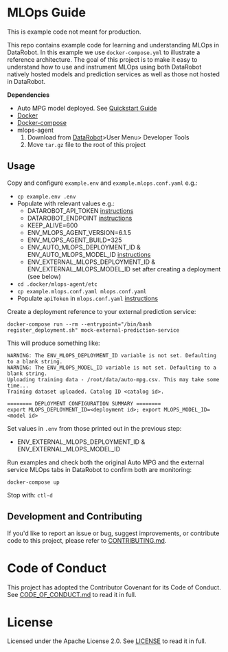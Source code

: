 # MLOps Guide

This is example code not meant for production. 

This repo contains example code for learning and understanding MLOps
in DataRobot. In this example we use `docker-compose.yml` to illustrate a
reference architecture. The goal of this project is to make it easy to
understand how to use and instrument MLOps using both DataRobot natively hosted
models and prediction services as well as those not hosted in DataRobot.

**Dependencies**
* Auto MPG model deployed. See [Quickstart Guide](https://api-docs.datarobot.com/docs/quickstart-guide)
* [Docker](https://docs.docker.com/get-docker/)
* [Docker-compose](https://docs.docker.com/compose/install/)
* mlops-agent
  1. Download from [DataRobot](https://app2.datarobot.com)>User Menu> Developer Tools
  1. Move `tar.gz` file to the root of this project


## Usage
Copy and configure `example.env` and `example.mlops.conf.yaml` e.g.:
  * `cp example.env .env`
  * Populate with relevant values e.g.:
    * DATAROBOT_API_TOKEN [instructions](https://api-docs.datarobot.com/docs/api-access-guide)
    * DATAROBOT_ENDPOINT [instructions](https://api-docs.datarobot.com/docs/guide-to-different-datarobot-endpoints)
    * KEEP_ALIVE=600
    * ENV_MLOPS_AGENT_VERSION=6.1.5
    * ENV_MLOPS_AGENT_BUILD=325
    * ENV_AUTO_MLOPS_DEPLOYMENT_ID & ENV_AUTO_MLOPS_MODEL_ID 
        [instructions](https://community.datarobot.com/t5/support-knowledge-base/what-are-project-id-model-id-and-deployment-id-where-to-find/ta-p/4643)
    * ENV_EXTERNAL_MLOPS_DEPLOYMENT_ID & ENV_EXTERNAL_MLOPS_MODEL_ID set
     after creating a deployment (see below)
  * `cd .docker/mlops-agent/etc`
  * `cp example.mlops.conf.yaml mlops.conf.yaml`
  * Populate `apiToken` in `mlops.conf.yaml` [instructions](https://api-docs.datarobot.com/docs/api-access-guide)

Create a deployment reference to your external prediction service:
```shell script
docker-compose run --rm --entrypoint="/bin/bash register_deployment.sh" mock-external-prediction-service
```
This will produce something like:
```shell script
WARNING: The ENV_MLOPS_DEPLOYMENT_ID variable is not set. Defaulting to a blank string.
WARNING: The ENV_MLOPS_MODEL_ID variable is not set. Defaulting to a blank string.
Uploading training data - /root/data/auto-mpg.csv. This may take some time...
Training dataset uploaded. Catalog ID <catalog id>.

======== DEPLOYMENT CONFIGURATION SUMMARY ========
export MLOPS_DEPLOYMENT_ID=<deployment id>; export MLOPS_MODEL_ID=<model id>
```

Set values in `.env` from those printed out in the previous step:
* ENV_EXTERNAL_MLOPS_DEPLOYMENT_ID & ENV_EXTERNAL_MLOPS_MODEL_ID 

Run examples and check both the original Auto MPG and the external service
MLOps tabs in DataRobot to confirm both are monitoring:
```shell script
docker-compose up
```

Stop with: `ctl-d`

## Development and Contributing

If you'd like to report an issue or bug, suggest improvements, or contribute code to this project, please refer to [CONTRIBUTING.md](CONTRIBUTING.md).


# Code of Conduct

This project has adopted the Contributor Covenant for its Code of Conduct. 
See [CODE_OF_CONDUCT.md](CODE_OF_CONDUCT.md) to read it in full.

# License

Licensed under the Apache License 2.0. 
See [LICENSE](LICENSE) to read it in full.


